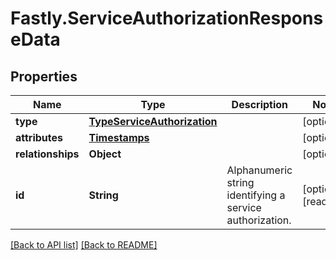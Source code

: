 # Fastly.ServiceAuthorizationResponseData

## Properties

Name | Type | Description | Notes
------------ | ------------- | ------------- | -------------
**type** | [**TypeServiceAuthorization**](TypeServiceAuthorization.md) |  | [optional] 
**attributes** | [**Timestamps**](Timestamps.md) |  | [optional] 
**relationships** | **Object** |  | [optional] 
**id** | **String** | Alphanumeric string identifying a service authorization. | [optional] [readonly] 


[[Back to API list]](../../README.md#endpoints) [[Back to README]](../../README.md)
